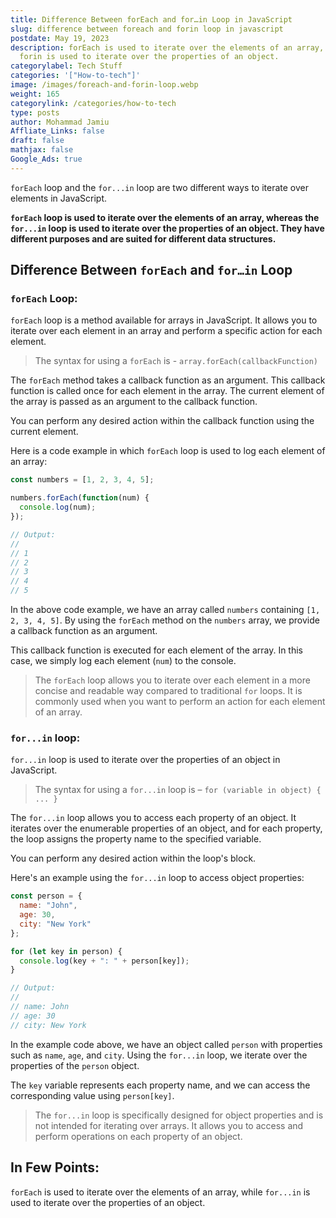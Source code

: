 ```yaml
---
title: Difference Between forEach and for…in Loop in JavaScript
slug: difference between foreach and forin loop in javascript
postdate: May 19, 2023
description: forEach is used to iterate over the elements of an array, while
  forin is used to iterate over the properties of an object.
categorylabel: Tech Stuff
categories: '["How-to-tech"]'
image: /images/foreach-and-forin-loop.webp
weight: 165
categorylink: /categories/how-to-tech
type: posts
author: Mohammad Jamiu
Affliate_Links: false
draft: false
mathjax: false
Google_Ads: true
---
```

`forEach` loop and the `for...in` loop are two different ways to iterate over elements in JavaScript.

**`forEach` loop is used to iterate over the elements of an array, whereas the `for...in` loop is used to iterate over the properties of an object. They have different purposes and are suited for different data structures.**

## Difference Between `forEach` and `for…in` Loop

### `forEach` **Loop:**

`forEach` loop is a method available for arrays in JavaScript. It allows you to iterate over each element in an array and perform a specific action for each element.

> The syntax for using a `forEach` is -  `array.forEach(callbackFunction)`

The `forEach` method takes a callback function as an argument. This callback function is called once for each element in the array. The current element of the array is passed as an argument to the callback function. 

You can perform any desired action within the callback function using the current element.

Here is a code example in which `forEach` loop is used to log each element of an array:

```javascript
const numbers = [1, 2, 3, 4, 5];

numbers.forEach(function(num) {
  console.log(num);
});

// Output:
//
// 1
// 2
// 3
// 4
// 5
```

In the above code example, we have an array called `numbers` containing `[1, 2, 3, 4, 5]`. By using the `forEach` method on the `numbers` array, we provide a callback function as an argument.

This callback function is executed for each element of the array. In this case, we simply log each element (`num`) to the console.

> The `forEach` loop allows you to iterate over each element in a more concise and readable way compared to traditional `for` loops. It is commonly used when you want to perform an action for each element of an array.

### `for...in` **loop:**

`for...in` loop is used to iterate over the properties of an object in JavaScript.

> The syntax for using a `for...in` loop is – ⁣`for (variable in object) { ... }`

The `for...in` loop allows you to access each property of an object. It iterates over the enumerable properties of an object, and for each property, the loop assigns the property name to the specified variable. 

You can perform any desired action within the loop's block.

Here's an example using the `for...in` loop to access object properties:

```javascript
const person = {
  name: "John",
  age: 30,
  city: "New York"
};

for (let key in person) {
  console.log(key + ": " + person[key]);
}

// Output:
//
// name: John 
// age: 30 
// city: New York
```

In the example code above, we have an object called `person` with properties such as `name`, `age`, and `city`. Using the `for...in` loop, we iterate over the properties of the `person` object. 

The `key` variable represents each property name, and we can access the corresponding value using `person[key]`.

> The `for...in` loop is specifically designed for object properties and is not intended for iterating over arrays. It allows you to access and perform operations on each property of an object.

## In Few Points:

`forEach` is used to iterate over the elements of an array, while `for...in` is used to iterate over the properties of an object.